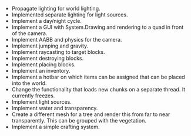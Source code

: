  * Propagate lighting for world lighting.
 * Implemented separate lighting for light sources.
 * Implement a day/night cycle.
 * Implement a GUI with System.Drawing and rendering to a quad in front of the camera.
 * Implement AABB and physics for the camera.
 * Implement jumping and gravity.
 * Implement raycasting to target blocks.
 * Implement destroying blocks.
 * Implement placing blocks.
 * Implement an inventory.
 * Implement a hotbar on which items can be assigned that can be placed into the world.
 * Change the functionality that loads new chunks on a separate thread. It currently freezes.
 * Implement light sources.
 * Implement water and transparency.
 * Create a different mesh for a tree and render this from far to near transparently. This can be grouped with the vegetation.
 * Implement a simple crafting system.